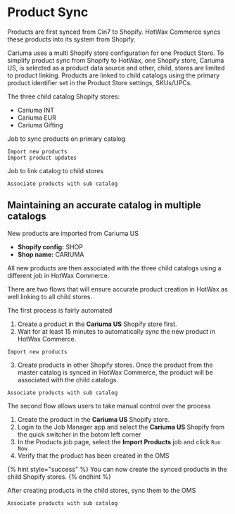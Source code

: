# Product Sync

Products are first synced from Cin7 to Shopify. HotWax Commerce syncs these products into its system from Shopify. 

Cariuma uses a multi Shopify store configuration for one Product Store. To simplify product sync from Shopify to HotWax, one Shopify store, Cariuma US, is selected as a product data source and other, child, stores are limited to product linking. Products are linked to child catalogs using the primary product identifier set in the Product Store settings, SKUs/UPCs.

The three child catalog Shopify stores: 
- Cariuma INT
- Cariuma EUR
- Cariuma Gifting

Job to sync products on primary catalog
```
Import new products
Import product updates
```

Job to link catalog to child stores
```
Associate products with sub catalog
```

## Maintaining an accurate catalog in multiple catalogs

New products are imported from Cariuma US 
- **Shopify config:** SHOP
- **Shop name:** CARIUMA 


All new products are then associated with the three child catalogs using a different job in HotWax Commerce. 

There are two flows that will ensure accurate product creation in HotWax as well linking to all child stores.

The first process is fairly automated

1. Create a product in the **Cariuma US** Shopify store first.
2. Wait for at least 15 minutes to automatically sync the new product in HotWax Commerce.

```
Import new products
```
3. Create products in other Shopify stores. Once the product from the master catalog is synced in HotWax Commerce, the product will be associated with the child catalogs.
```
Associate products with sub catalog
```

The second flow allows users to take manual control over the process

1. Create the product in the **Cariuma US** Shopify store.
2. Login to the Job Manager app and select the **Cariuma US** Shopify from the quick switcher in the botom left corner
3. In the Products job page,  select the **Import Products** job and click `Run Now`
4. Verify that the product has been created in the OMS

{% hint style="success" %}
You can now create the synced products in the child Shopify stores.
{% endhint %}

After creating products in the child stores, sync them to the OMS
```
Associate products with sub catalog
```